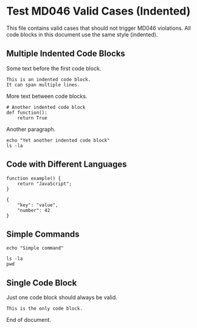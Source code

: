 # Test MD046 Valid Cases (Indented)

This file contains valid cases that should not trigger MD046 violations.
All code blocks in this document use the same style (indented).

## Multiple Indented Code Blocks

Some text before the first code block.

    This is an indented code block.
    It can span multiple lines.

More text between code blocks.

    # Another indented code block
    def function():
        return True

Another paragraph.

    echo "Yet another indented code block"
    ls -la

## Code with Different Languages

    function example() {
        return "JavaScript";
    }

    {
        "key": "value",
        "number": 42
    }

## Simple Commands

    echo "Simple command"

    ls -la
    pwd

## Single Code Block

Just one code block should always be valid.

    This is the only code block.

End of document.